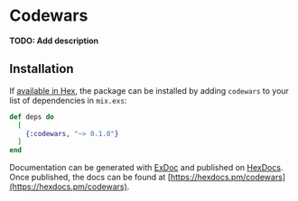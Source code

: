 # Codewars

**TODO: Add description**

## Installation

If [available in Hex](https://hex.pm/docs/publish), the package can be installed
by adding `codewars` to your list of dependencies in `mix.exs`:

```elixir
def deps do
  [
    {:codewars, "~> 0.1.0"}
  ]
end
```

Documentation can be generated with [ExDoc](https://github.com/elixir-lang/ex_doc)
and published on [HexDocs](https://hexdocs.pm). Once published, the docs can
be found at [https://hexdocs.pm/codewars](https://hexdocs.pm/codewars).

